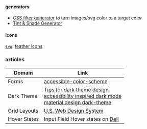 #### generators

- [CSS filter generator](https://codepen.io/sosuke/full/Pjoqqp) to turn images/svg color to a target color
- [Tint & Shade Generator](https://maketintsandshades.com/)


#### icons

[`svg`](./assets/svg/): [feather icons](https://feathericons.com/)

### articles

| Domain       | Link                                                                                                                                                                                                                                                                                                                                |
| ------------ | ----------------------------------------------------------------------------------------------------------------------------------------------------------------------------------------------------------------------------------------------------------------------------------------------------------------------------------- |
| Forms        | [accessible-color-scheme](https://medium.com/envoy-design/how-to-design-an-accessible-color-scheme-4a13ca12c92b)                                                                                                                                                                                                                    |
| Dark Theme   | [Tips for dark theme design](https://uxplanet.org/8-tips-for-dark-theme-design-8dfc2f8f7ab6) <br> [accessibility inspired dark mode](https://www.habaneroconsulting.com/stories/insights/2021/accessibility-inspired-dark-mode) <br> [material design dark-theme](https://material.io/design/color/dark-theme.html#properties) <br> |
| Grid Layouts | [U.S. Web Design System](https://designsystem.digital.gov/utilities/layout-grid/)                                                                                                                                                                                                                                                   |
| Hover States | Input Field Hover states on [Dell](https://www.dell.com/support/home/en-in/product-support/servicetag/0-U3BWUHowYmlBNTE0eVpycGVmSEZ4dz090/drivers)                                                                                                                                                                                  |